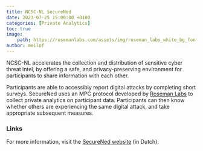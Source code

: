 ```yaml
---
title: NCSC-NL SecureNed
date: 2023-07-25 15:00:00 +0100
categories: [Private Analytics]
toc: true
image:
    path: https://rosemanlabs.com/assets/img/roseman_labs_white_bg_fonts_OG.png
author: meilof
---
```


NCSC-NL accelerates the collection and distribution of sensitive cyber threat intel, by offering a safe, and privacy-preserving environment for participants to share information with each other.

Participants are able to accessibly report digital attacks by completing short surveys. SecureNed uses an MPC protocol developed by [Roseman Labs](https://www.rosemanlabs.com) to collect private analytics on participant data. Participants can then know whether others are experiencing the same digital attack, and take appropriate subsequent measures.

### Links

For more information, visit the
[SecureNed website](https://www.ncsc.nl/onderwerpen/securened) (in Dutch).
